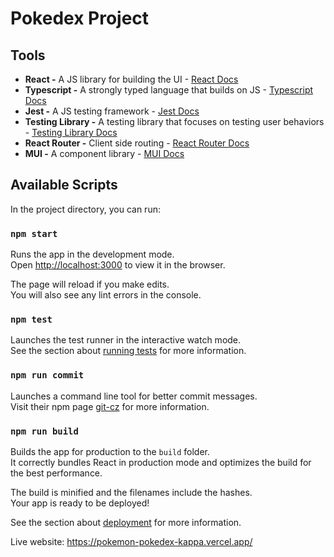# Pokedex Project

## Tools

- **React -** A JS library for building the UI - [React Docs](https://reactjs.org/)
- **Typescript -** A strongly typed language that builds on JS - [Typescript Docs](https://www.typescriptlang.org/)
- **Jest -** A JS testing framework - [Jest Docs](https://jestjs.io/)
- **Testing Library -** A testing library that focuses on testing user behaviors - [Testing Library Docs](https://testing-library.com/)
- **React Router -** Client side routing - [React Router Docs](https://reactrouter.com/)
- **MUI -** A component library - [MUI Docs](https://mui.com/)

## Available Scripts

In the project directory, you can run:

### `npm start`

Runs the app in the development mode.\
Open [http://localhost:3000](http://localhost:3000) to view it in the browser.

The page will reload if you make edits.\
You will also see any lint errors in the console.

### `npm test`

Launches the test runner in the interactive watch mode.\
See the section about [running tests](https://facebook.github.io/create-react-app/docs/running-tests) for more information.

### `npm run commit`

Launches a command line tool for better commit messages.\
Visit their npm page [git-cz](https://www.npmjs.com/package/git-cz) for more information.

### `npm run build`

Builds the app for production to the `build` folder.\
It correctly bundles React in production mode and optimizes the build for the best performance.

The build is minified and the filenames include the hashes.\
Your app is ready to be deployed!

See the section about [deployment](https://facebook.github.io/create-react-app/docs/deployment) for more information.

Live website: https://pokemon-pokedex-kappa.vercel.app/
